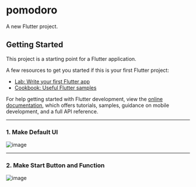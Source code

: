 # pomodoro

A new Flutter project.

## Getting Started

This project is a starting point for a Flutter application.

A few resources to get you started if this is your first Flutter project:

- [Lab: Write your first Flutter app](https://docs.flutter.dev/get-started/codelab)
- [Cookbook: Useful Flutter samples](https://docs.flutter.dev/cookbook)

For help getting started with Flutter development, view the
[online documentation](https://docs.flutter.dev/), which offers tutorials,
samples, guidance on mobile development, and a full API reference.

---   
### 1. Make Default UI
![image](https://user-images.githubusercontent.com/63082842/212934242-999a145b-0e35-4529-9037-1fb1b0a46d4c.png)

---   
### 2. Make Start Button and Function
![image](https://user-images.githubusercontent.com/63082842/212934628-aff1fc46-da00-4532-a25a-a78491d9374e.png)

